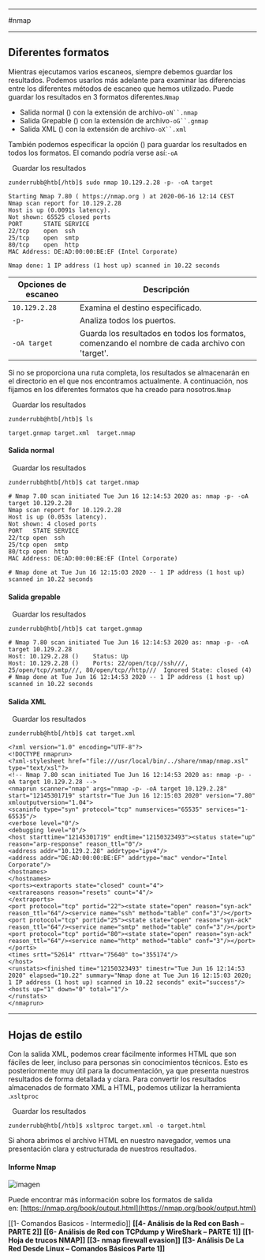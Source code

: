 
-----------

#nmap

---------
## Diferentes formatos

Mientras ejecutamos varios escaneos, siempre debemos guardar los resultados. Podemos usarlos más adelante para examinar las diferencias entre los diferentes métodos de escaneo que hemos utilizado. Puede guardar los resultados en 3 formatos diferentes.`Nmap`

- Salida normal () con la extensión de archivo`-oN``.nmap`
- Salida Grepable () con la extensión de archivo`-oG``.gnmap`
- Salida XML () con la extensión de archivo`-oX``.xml`

También podemos especificar la opción () para guardar los resultados en todos los formatos. El comando podría verse así:`-oA`

  Guardar los resultados

```shell-session
zunderrubb@htb[/htb]$ sudo nmap 10.129.2.28 -p- -oA target

Starting Nmap 7.80 ( https://nmap.org ) at 2020-06-16 12:14 CEST
Nmap scan report for 10.129.2.28
Host is up (0.0091s latency).
Not shown: 65525 closed ports
PORT      STATE SERVICE
22/tcp    open  ssh
25/tcp    open  smtp
80/tcp    open  http
MAC Address: DE:AD:00:00:BE:EF (Intel Corporate)

Nmap done: 1 IP address (1 host up) scanned in 10.22 seconds
```

|**Opciones de escaneo**|**Descripción**|
|---|---|
|`10.129.2.28`|Examina el destino especificado.|
|`-p-`|Analiza todos los puertos.|
|`-oA target`|Guarda los resultados en todos los formatos, comenzando el nombre de cada archivo con 'target'.|

Si no se proporciona una ruta completa, los resultados se almacenarán en el directorio en el que nos encontramos actualmente. A continuación, nos fijamos en los diferentes formatos que ha creado para nosotros.`Nmap`

  Guardar los resultados

```shell-session
zunderrubb@htb[/htb]$ ls

target.gnmap target.xml  target.nmap
```

#### Salida normal

  Guardar los resultados

```shell-session
zunderrubb@htb[/htb]$ cat target.nmap

# Nmap 7.80 scan initiated Tue Jun 16 12:14:53 2020 as: nmap -p- -oA target 10.129.2.28
Nmap scan report for 10.129.2.28
Host is up (0.053s latency).
Not shown: 4 closed ports
PORT   STATE SERVICE
22/tcp open  ssh
25/tcp open  smtp
80/tcp open  http
MAC Address: DE:AD:00:00:BE:EF (Intel Corporate)

# Nmap done at Tue Jun 16 12:15:03 2020 -- 1 IP address (1 host up) scanned in 10.22 seconds
```

#### Salida grepable

  Guardar los resultados

```shell-session
zunderrubb@htb[/htb]$ cat target.gnmap

# Nmap 7.80 scan initiated Tue Jun 16 12:14:53 2020 as: nmap -p- -oA target 10.129.2.28
Host: 10.129.2.28 ()	Status: Up
Host: 10.129.2.28 ()	Ports: 22/open/tcp//ssh///, 25/open/tcp//smtp///, 80/open/tcp//http///	Ignored State: closed (4)
# Nmap done at Tue Jun 16 12:14:53 2020 -- 1 IP address (1 host up) scanned in 10.22 seconds
```

#### Salida XML

  Guardar los resultados

```shell-session
zunderrubb@htb[/htb]$ cat target.xml

<?xml version="1.0" encoding="UTF-8"?>
<!DOCTYPE nmaprun>
<?xml-stylesheet href="file:///usr/local/bin/../share/nmap/nmap.xsl" type="text/xsl"?>
<!-- Nmap 7.80 scan initiated Tue Jun 16 12:14:53 2020 as: nmap -p- -oA target 10.129.2.28 -->
<nmaprun scanner="nmap" args="nmap -p- -oA target 10.129.2.28" start="12145301719" startstr="Tue Jun 16 12:15:03 2020" version="7.80" xmloutputversion="1.04">
<scaninfo type="syn" protocol="tcp" numservices="65535" services="1-65535"/>
<verbose level="0"/>
<debugging level="0"/>
<host starttime="12145301719" endtime="12150323493"><status state="up" reason="arp-response" reason_ttl="0"/>
<address addr="10.129.2.28" addrtype="ipv4"/>
<address addr="DE:AD:00:00:BE:EF" addrtype="mac" vendor="Intel Corporate"/>
<hostnames>
</hostnames>
<ports><extraports state="closed" count="4">
<extrareasons reason="resets" count="4"/>
</extraports>
<port protocol="tcp" portid="22"><state state="open" reason="syn-ack" reason_ttl="64"/><service name="ssh" method="table" conf="3"/></port>
<port protocol="tcp" portid="25"><state state="open" reason="syn-ack" reason_ttl="64"/><service name="smtp" method="table" conf="3"/></port>
<port protocol="tcp" portid="80"><state state="open" reason="syn-ack" reason_ttl="64"/><service name="http" method="table" conf="3"/></port>
</ports>
<times srtt="52614" rttvar="75640" to="355174"/>
</host>
<runstats><finished time="12150323493" timestr="Tue Jun 16 12:14:53 2020" elapsed="10.22" summary="Nmap done at Tue Jun 16 12:15:03 2020; 1 IP address (1 host up) scanned in 10.22 seconds" exit="success"/><hosts up="1" down="0" total="1"/>
</runstats>
</nmaprun>
```

---

## Hojas de estilo

Con la salida XML, podemos crear fácilmente informes HTML que son fáciles de leer, incluso para personas sin conocimientos técnicos. Esto es posteriormente muy útil para la documentación, ya que presenta nuestros resultados de forma detallada y clara. Para convertir los resultados almacenados de formato XML a HTML, podemos utilizar la herramienta .`xsltproc`

  Guardar los resultados

```shell-session
zunderrubb@htb[/htb]$ xsltproc target.xml -o target.html
```

Si ahora abrimos el archivo HTML en nuestro navegador, vemos una presentación clara y estructurada de nuestros resultados.

#### Informe Nmap

![imagen](https://academy.hackthebox.com/storage/modules/19/nmap-report.png)

Puede encontrar más información sobre los formatos de salida en: [https://nmap.org/book/output.html](https://nmap.org/book/output.html)

[[1- Comandos Basicos - Intermedio]]
**[[4- Análisis de la Red con Bash – PARTE 2]]** 
**[[6- Análisis de Red con TCPdump y WireShark – PARTE 1]]**
**[[1- Hoja de trucos NMAP]]**
**[[3- nmap firewall evasion]]**
**[[3- Análisis De La Red Desde Linux – Comandos Básicos Parte 1]]**